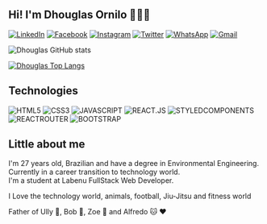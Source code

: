 
## Hi! I'm Dhouglas Ornilo 👨🏾‍💻

[![LinkedIn](https://img.shields.io/badge/LinkedIn-0077B5?style=for-the-badge&logo=linkedin&logoColor=white)](https://www.linkedin.com/in/dhouglas-ornilo/)
[![Facebook](https://img.shields.io/badge/Facebook-1877F2?style=for-the-badge&logo=facebook&logoColor=white)](https://www.facebook.com/dhouglas.ornilo)
[![Instagram](https://img.shields.io/badge/Instagram-E4405F?style=for-the-badge&logo=instagram&logoColor=white)](https://www.instagram.com/dhouglas_ornilo/)
[![Twitter](https://img.shields.io/badge/Twitter-1DA1F2?style=for-the-badge&logo=twitter&logoColor=white)](https://twitter.com/dhouglas_o)
[![WhatsApp](https://img.shields.io/badge/WhatsApp-25D366?style=for-the-badge&logo=whatsapp&logoColor=white)](https://wa.me/+5581993690533)
[![Gmail](https://img.shields.io/badge/Gmail-D14836?style=for-the-badge&logo=gmail&logoColor=white)](mailto:dhouglas.ornilo.de.lima@gmail.com)

![Dhouglas GitHub stats](https://github-readme-stats.vercel.app/api?username=dhouglasornilo&show_icons=true&theme=radical)

[![Dhouglas Top Langs](https://github-readme-stats.vercel.app/api/top-langs/?username=dhouglasornilo&layout=compact)](https://github.com/dhouglasornilo/github-readme-stats)

## Technologies

<div style="display: inline-block">
    <img alt="HTML5" src="https://img.shields.io/badge/HTML5-E34F26?style=for-the-badge&logo=html5&logoColor=white" />
    <img alt="CSS3" src="https://img.shields.io/badge/CSS3-1572B6?style=for-the-badge&logo=css3&logoColor=white" />
    <img alt="JAVASCRIPT" src="https://img.shields.io/badge/JavaScript-F7DF1E?style=for-the-badge&logo=javascript&logoColor=black" />
    <img alt="REACT.JS" src="https://img.shields.io/badge/React-20232A?style=for-the-badge&logo=react&logoColor=61DAFB" />
    <img alt="STYLEDCOMPONENTS" src="https://img.shields.io/badge/styled--components-DB7093?style=for-the-badge&logo=styled-components&logoColor=white" />
    <img alt="REACTROUTER" src="https://img.shields.io/badge/React_Router-CA4245?style=for-the-badge&logo=react-router&logoColor=white" />
    <img alt="BOOTSTRAP" src="https://img.shields.io/badge/Bootstrap-563D7C?style=for-the-badge&logo=bootstrap&logoColor=whiteB" />    
</div>

## Little about me

I'm 27 years old, Brazilian and have a degree in Environmental Engineering. Currently in a career transition to technology world.<br>
I'm a student at Labenu FullStack Web Developer.

I Love the technology world, animals, football, Jiu-Jitsu and fitness world

Father of Ully 🐶, Bob 🐶, Zoe 🐺 and Alfredo 🐱 ❤️
